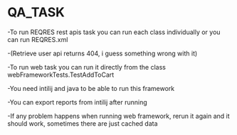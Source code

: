 # QA_TASK
-To run REQRES rest apis task you can run each class individually or you can run REQRES.xml

-(Retrieve user api returns 404, i guess something wrong with it)

-To run web task you can run it directly from the class webFrameworkTests.TestAddToCart

-You need intilij and java to be able to run this framework

-You can export reports from intilij after running

-If any problem happens when running web framework, rerun it again and it should work, sometimes there are just cached data 